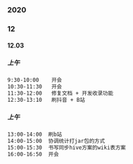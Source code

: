 ### 2020

### 12

#### 12.03

##### 上午

```html
9:30-10:00    开会
10:30-11:30   开会
11:30-12:00   修复文档 + 开发收录功能
12:30-13:10   刷抖音 + B站
```

##### 上午

```html
13:00-14:00  刷b站
14:00-15:00  协调统计打jar包的方式
15:00-15:30  书写同步hive方案的wiki表方案
16:00-16:50  开会
```




